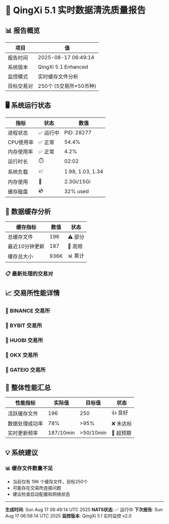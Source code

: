 # 🚀 QingXi 5.1 实时数据清洗质量报告

## 📊 报告概览

| 项目 | 值 |
|------|-----|
| 报告时间 | 2025-08-17 06:49:14 |
| 系统版本 | QingXi 5.1 Enhanced |
| 监控模式 | 实时缓存文件分析 |
| 目标交易对 | 250个 (5交易所×50币种) |

## 🖥️ 系统运行状态

| 指标 | 状态 | 数值 |
|------|------|------|
| 进程状态 | ✅ 运行中 | PID: 28277 |
| CPU使用率 | ✅ 正常 | 54.4% |
| 内存使用率 | ✅ 正常 | 4.2% |
| 运行时长 | ⏱️ | 02:02 |
| 系统负载 | 📈 | 1.98, 1.03, 1.34 |
| 内存使用 | 💾 | 2.3Gi/15Gi |
| 缓存磁盘 | 💿 | 32% used |

## 📁 数据缓存分析

| 缓存指标 | 数值 | 状态 |
|----------|------|------|
| 总缓存文件 | 196 | ⚠️ 部分 |
| 最近10分钟更新 | 187 | 🚀 高频 |
| 缓存总大小 | 936K | 📊 累计 |

### 📋 最新处理的交易对



## 📈 交易所性能详情

### 🏪 BINANCE 交易所

### 🏪 BYBIT 交易所

### 🏪 HUOBI 交易所

### 🏪 OKX 交易所

### 🏪 GATEIO 交易所

## 🎯 整体性能汇总

| 性能指标 | 实际值 | 目标值 | 状态 |
|----------|--------|--------|------|
| 活跃缓存文件 | 196 | 250 | 👍 良好 |
| 数据处理成功率 | 78% | >95% | ❌ 未达标 |
| 实时更新频率 | 187/10min | >50/10min | 🚀 超预期 |

## 💡 系统建议

### 📊 缓存文件数量不足
- 当前仅有 196 个缓存文件，目标250个
- 可能存在交易所连接问题
- 建议检查启动配置和网络状态

---

**生成时间**: Sun Aug 17 06:49:14 UTC 2025
**NATS状态**: ✅ 运行中
**下次报告**: Sun Aug 17 06:59:14 UTC 2025
**监控版本**: QingXi 5.1 实时监控 v2.0
